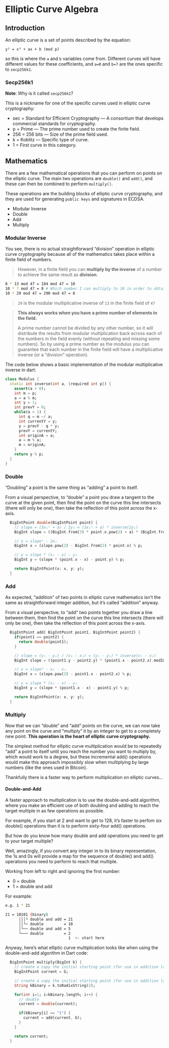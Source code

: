 # Elliptic Curve Algebra

## Introduction

An elliptic curve is a set of points described by the equation:
```
y² = x³ + ax + b (mod p)
```

so this is where the `a` and `b` variables come from. Different curves will have different values for these coefficients, and `a=0` and `b=7` are the ones specific to `secp256k1`.

### Secp256k1

**Note**: Why is it called `secp256k1`?

This is a nickname for one of the specific curves used in elliptic curve cryptography:

- sec = Standard for Efficient Cryptography — A consortium that develops commercial standards for cryptography.
- p = Prime — The prime number used to create the finite field.
- 256 = 256 bits — Size of the prime field used.
- k = Koblitz — Specific type of curve.
- 1 = First curve in this category.

## Mathematics

There are a few mathematical operations that you can perform on points on the elliptic curve. The main two operations are `double()` and `add()`, and these can then be combined to perform `multiply()`.

These operations are the building blocks of elliptic curve cryptography, and they are used for generating `public keys` and signatures in ECDSA.

- Modular Inverse 
- Double 
- Add 
- Multiply

### Modular Inverse

You see, there is no actual straightforward “division” operation in elliptic curve cryptography because all of the mathematics takes place within a finite field of numbers.

> However, in a finite field you can **multiply by the inverse** of a number to achieve the same result as **division**.

```bash
8 * 13 mod 47 = 104 mod 47 = 10
10 * ? mod 47 = 8 # Which number I can multiply to 10 in order to obtain 8 ?
10 * 29 mod 47 = 290 mod 47 = 8
```

> `29` is the modular multiplicative inverse of `13` in the finite field of `47`

> **This always works when you have a prime number of elements in the field.** 
> 
> A prime number cannot be divided by any other number, so it will distribute the results from modular multiplication back across each of the numbers in the field evenly (without repeating and missing some numbers). So by using a prime number as the modulus you can guarantee that each number in the finite field will have a multiplicative inverse (or a “division” operation).

The code below shows a basic implementation of the modular multiplicative inverse in dart:

```dart
class Modulus {
  static int inverse(int a, {required int p}) {
    assert(a > 0);
    int m = p;
    a = a % m;
    int y = 1;
    int prevY = 0;
    while(a > 1) {
      int q = m ~/ a;
      int currentY = y;
      y = prevY - q * y;
      prevY = currentY;
      int originA = a;
      a = m % a;
      m = originA;
    }
    return y % p;
  }
}
```

### Double

“Doubling” a point is the same thing as “adding” a point to itself.

From a visual perspective, to “double” a point you draw a tangent to the curve at the given point, then find the point on the curve this line intersects (there will only be one), then take the reflection of this point across the x-axis.

```dart
  BigIntPoint double(BigIntPoint point) {
    // slope = (3x₁² + a) / 2y₁ = (3x₁² + a) * inverse(2y₁)
    BigInt slope = ((BigInt.from(3) * point.x.pow(2) + a) * (BigInt.from(2) * point.y).modInverse(p)) % p;

    // x = slope² - 2x₁
    BigInt x = (slope.pow(2) - BigInt.from(2) * point.x) % p;

    // y = slope * (x₁ - x) - y₁
    BigInt y = (slope * (point.x - x) - point.y) % p;

    return BigIntPoint(x: x, y: y);
  }
```

### Add

As expected, “addition” of two points in elliptic curve mathematics isn’t the same as straightforward integer addition, but it’s called “addition” anyway.

From a visual perspective, to “add” two points together you draw a line between them, then find the point on the curve this line intersects (there will only be one), then take the reflection of this point across the x-axis.

```dart
  BigIntPoint add( BigIntPoint point1, BigIntPoint point2) {
    if(point1 == point2) {
      return double(point1);
    }

    // slope = (y₁ - y₂) / (x₁ - x₂) = (y₁ - y₂) * inverse(x₁ - x₂)
    BigInt slope = ((point1.y - point2.y) * (point1.x - point2.x).modInverse(p)) % p;

    // x = slope² - x₁ - x₂
    BigInt x = (slope.pow(2) - point1.x - point2.x) % p;

    // y = slope * (x₁ - x) - y₁
    BigInt y = (slope * (point1.x - x) - point1.y) % p;

    return BigIntPoint(x: x, y: y);
  }
```

### Multiply

Now that we can “double” and “add” points on the curve, we can now take any point on the curve and “multiply” it by an integer to get to a completely new point. 
**This operation is the heart of elliptic curve cryptography.**

The simplest method for elliptic curve multiplication would be to repeatedly “add” a point to itself until you reach the number you want to multiply by, which would work to a degree, but these incremental add() operations would make this approach impossibly slow when multiplying by large numbers (like the ones used in Bitcoin).

Thankfully there is a faster way to perform multiplication on elliptic curves…

#### Double-and-Add

A faster approach to multiplication is to use the double-and-add algorithm, where you make an efficient use of both doubling and adding to reach the target multiple in as few operations as possible.

For example, if you start at 2 and want to get to 128, it’s faster to perfom six double() operations than it is to perform sixty-four add() operations.

But how do you know how many double and add operations you need to get to your target multiple?

Well, amazingly, if you convert any integer in to its binary representation, the 1s and 0s will provide a map for the sequence of double() and add() operations you need to perform to reach that multiple.

Working from left to right and ignoring the first number:

- 0 = double
- 1 = double and add

For example:

```bash
e.g. 1 * 21

21 = 10101 (binary)
      │││└ double and add = 21
      ││└─ double         = 10
      │└── double and add = 5
      └─── double         = 2
                            1  <- start here
```

Anyway, here’s what elliptic curve multiplication looks like when using the double-and-add algorithm in Dart code:

```dart
  BigIntPoint multiply(BigInt k) {
    // create a copy the initial starting point (for use in addition later on)
    BigIntPoint current = G;

    // create a copy the initial starting point (for use in addition later on)
    String kBinary = k.toRadixString(2);

    for(int i=1; i<kBinary.length; i++) {
      // double
      current = double(current);

      if(kBinary[i] == "1") {
        current = add(current, G);
      }
    }

    return current;
  }
```